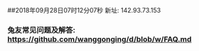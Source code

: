 ##2018年09月28日07时12分07秒 新址: 142.93.73.153
### 兔友常见问题及解答: https://github.com/wanggonging/d/blob/w/FAQ.md

